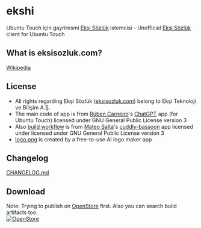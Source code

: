 # ekshi  
Ubuntu Touch için gayriresmi [Ekşi Sözlük](https://eksisozluk.com/)  istemcisi - Unofficial [Ekşi Sözlük](https://eksisozluk.com/) client for Ubuntu Touch

## What is eksisozluk.com?
[Wikipedia](https://en.wikipedia.org/wiki/Ek%C5%9Fi_S%C3%B6zl%C3%BCk)

## License
- All rights regarding Ekşi Sözlük ([eksisozluk.com](https://eksisozluk.com/)) belong to Ekşi Teknoloji ve Bilişim A.Ş.
- The main code of app is from [Rúben Carneiro](https://gitlab.com/rubencarneiro)'s [ChatGPT](https://gitlab.com/rubencarneiro/ChatGPT) app (for Ubuntu Touch) licensed under GNU General Public License version 3
- Also [build workflow](https://github.com/symbuzzer/ekshi/blob/master/.github/workflows/clickable.yml) is from [Mateo Salta](https://github.com/mateosalta)'s [cuddly-bassoon](https://github.com/mateosalta/cuddly-bassoon) app licensed under licensed under GNU General Public License version 3
- [logo.png](https://github.com/symbuzzer/ekshi/blob/master/assets/logo.png) is created by a free-to-use AI logo maker app

## Changelog
[CHANGELOG.md](https://github.com/symbuzzer/ekshi/blob/main/CHANGELOG.md)

## Download
Note: Trying to publish on [OpenStore](https://open-store.io) first. Also you can search build artifacts too.  
[![OpenStore](https://open-store.io/badges/en_US.png)](https://open-store.io/app/ekshi.symbuzzer)
